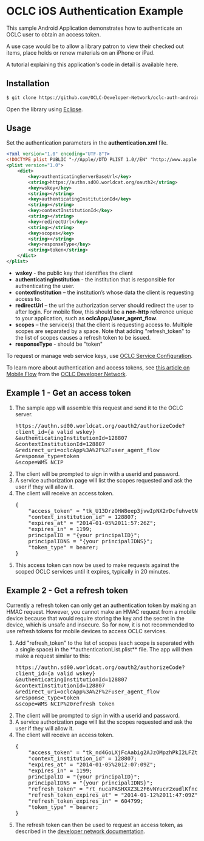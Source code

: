 # OCLC iOS Authentication Example

This sample Android Application demonstrates how to authenticate an OCLC user to obtain an access token. 

A use case would be to allow a library patron to view their checked out items, place holds or renew materials on an iPhone or iPad.

A tutorial explaining this application's code in detail <a>is available here</a>.

## Installation

```bash
$ git clone https://github.com/OCLC-Developer-Network/oclc-auth-android.git
```

Open the library using <a href="http://www.eclipse.org/downloads/">Eclipse</a>.

## Usage

Set the authentication parameters in the **authentication.xml** file.

```xml
<?xml version="1.0" encoding="UTF-8"?>
<!DOCTYPE plist PUBLIC "-//Apple//DTD PLIST 1.0//EN" "http://www.apple.com/DTDs/PropertyList-1.0.dtd">
<plist version="1.0">
    <dict>
        <key>authenticatingServerBaseUrl</key>
        <string>https://authn.sd00.worldcat.org/oauth2</string>
        <key>wskey</key>
        <string></string>
        <key>authenticatingInstitutionId</key>
        <string></string>
        <key>contextInstitutionId</key>
        <string></string>
        <key>redirectUrl</key>
        <string></string>
        <key>scopes</key>
        <string></string>
        <key>responseType</key>
        <string>token</string>
    </dict>
</plist>
```

* **wskey** - the public key that identifies the client
* **authenticatingInstitution** - the institution that is responsible for authenticating the user.
* **contextInstitution** – the institution’s whose data the client is requesting access to.
* **redirectUrl** – the url the authorization server should redirect the user to after login. For mobile flow, this should be a **non-http** reference unique to your application, such as **oclcApp://user_agent_flow**.
* **scopes** – the service(s) that the client is requesting access to. Multiple scopes are separated by a space. Note that adding "refresh_token" to the list of scopes causes a refresh token to be issued.
* **responseType** - should be "token"

To request or manage web service keys, use <a href="https://www.worldcat.org/config/">OCLC Service Configuration</a>.

To learn more about authentication and access tokens, see <a href="http://www.oclc.org/developer/platform/user-agent-or-mobile-pattern">this article on Mobile Flow</a> from the <a href="http://oclc.org/developer/">OCLC Developer Network</a>.

## Example 1 - Get an access token

<ol>
<li>The sample app will assemble this request and send it to the OCLC server.

<pre>
https://authn.sd00.worldcat.org/oauth2/authorizeCode?
client_id={a valid wskey}
&authenticatingInstitutionId=128807
&contextInstitutionId=128807
&redirect_uri=oclcApp%3A%2F%2Fuser_agent_flow
&response_type=token
&scope=WMS_NCIP
</pre>
</li>

<li>The client will be prompted to sign in with a userid and password.</li>
<li>A service authorization page will list the scopes requested and ask the user if they will allow it.</li>
<li>The client will receive an access token.
<pre>
{
    "access_token" = "tk_U13DrzOHW8eep3jvwIpNX2rDcfuhvetNbrFm";
    "context_institution_id" = 128807;
    "expires_at" = "2014-01-05%2011:57:26Z";
    "expires_in" = 1199;
    principalID = "{your principalID}";
    principalIDNS = "{your principalIDNS}";
    "token_type" = bearer;
}
</pre>
</li>
<li>This access token can now be used to make requests against the scoped OCLC services until it expires, typically in 20 minutes.</li>
</ol>

## Example 2 - Get a refresh token

Currently a refresh token can only get an authentication token by making an HMAC request. However, you cannot make an HMAC request from a mobile device because that would require storing the key and the secret in the device, which is unsafe and insecure. So for now, it is not recommended to use refresh tokens for mobile devices to access OCLC services.

<ol>
<li>Add "refresh_token" to the list of scopes (each scope is separated with a single space) in the **authenticationList.plist** file. The app will then make a request similar to this:

<pre>
https://authn.sd00.worldcat.org/oauth2/authorizeCode?
client_id={a valid wskey}
&authenticatingInstitutionId=128807
&contextInstitutionId=128807
&redirect_uri=oclcApp%3A%2F%2Fuser_agent_flow
&response_type=token
&scope=WMS_NCIP%20refresh_token
</pre>
</li>
<li>The client will be prompted to sign in with a userid and password.</li>
<li>A service authorization page will list the scopes requested and ask the user if they will allow it.</li>
<li>The client will receive an access token.
<pre>
{
    "access_token" = "tk_nd4GoLXjFcAabig2AJzOMpzhPkI2LFZtbLD6";
    "context_institution_id" = 128807;
    "expires_at" = "2014-01-05%2012:07:09Z";
    "expires_in" = 1199;
    principalID = "{your principalID}";
    principalIDNS = "{your principalIDNS}";
    "refresh_token" = "rt_nucaPASHXXZ3L2F6vNYucr2xudlKfnc8v8si";
    "refresh_token_expires_at" = "2014-01-12%2011:47:09Z";
    "refresh_token_expires_in" = 604799;
    "token_type" = bearer;
}
</pre>
</li>
<li>The refresh token can then be used to request an access token, as described in the <a href="http://www.oclc.org/developer/news/authentication-and-authorization-refresh-tokens">developer network documentation</a>.</li>
